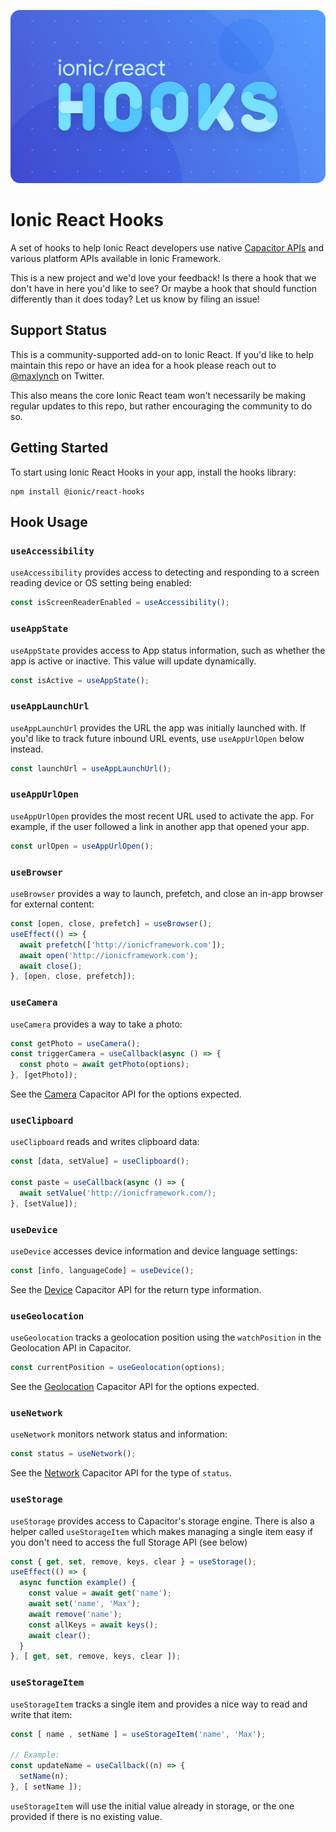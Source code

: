 ![Ionic React Hooks](./ionic-react-hooks.png)

# Ionic React Hooks

A set of hooks to help Ionic React developers use native [Capacitor APIs](http://capacitor.ionicframework.com/) and various platform APIs available in Ionic Framework.

This is a new project and we'd love your feedback! Is there a hook that we don't have in here you'd like to see? Or maybe a hook that should function differently than it does today? Let us know by filing an issue!

## Support Status

This is a community-supported add-on to Ionic React. If you'd like to help maintain this repo or have an idea for a hook please reach out to [@maxlynch](http://twitter.com/maxlynch) on Twitter.

This also means the core Ionic React team won't necessarily be making regular updates to this repo, but rather encouraging the community to do so.

## Getting Started

To start using Ionic React Hooks in your app, install the hooks library:

```
npm install @ionic/react-hooks
```

## Hook Usage

### `useAccessibility`

`useAccessibility` provides access to detecting and responding to a screen reading device or OS setting being enabled:

```jsx
const isScreenReaderEnabled = useAccessibility();
```

### `useAppState`

`useAppState` provides access to App status information, such as whether the app is active or inactive. This value will update
dynamically.

```jsx
const isActive = useAppState();
```

### `useAppLaunchUrl`

`useAppLaunchUrl` provides the URL the app was initially launched with. If you'd like to track future inbound URL events, use `useAppUrlOpen` below instead.

```jsx
const launchUrl = useAppLaunchUrl();
```

### `useAppUrlOpen`

`useAppUrlOpen` provides the most recent URL used to activate the app. For example, if the user followed a link in another app that opened your app.

```jsx
const urlOpen = useAppUrlOpen();
```

### `useBrowser`

`useBrowser` provides a way to launch, prefetch, and close an in-app browser for external content:

```jsx
const [open, close, prefetch] = useBrowser();
useEffect(() => {
  await prefetch(['http://ionicframework.com']);
  await open('http://ionicframework.com');
  await close();
}, [open, close, prefetch]);
```

### `useCamera`

`useCamera` provides a way to take a photo:

```jsx
const getPhoto = useCamera();
const triggerCamera = useCallback(async () => {
  const photo = await getPhoto(options);
}, [getPhoto]);
```

See the [Camera](https://capacitor.ionicframework.com/docs/apis/camera) Capacitor API for the options expected.

### `useClipboard`

`useClipboard` reads and writes clipboard data:

```jsx
const [data, setValue] = useClipboard();

const paste = useCallback(async () => {
  await setValue('http://ionicframework.com/);
}, [setValue]);
```

### `useDevice`

`useDevice` accesses device information and device language settings:

```jsx
const [info, languageCode] = useDevice();
```

See the [Device](https://capacitor.ionicframework.com/docs/apis/device) Capacitor API for the return type information.

### `useGeolocation`

`useGeolocation` tracks a geolocation position using the `watchPosition` in the Geolocation API in Capacitor.

```jsx
const currentPosition = useGeolocation(options);
```

See the [Geolocation](https://capacitor.ionicframework.com/docs/apis/geolocation) Capacitor API for the options expected.

### `useNetwork`

`useNetwork` monitors network status and information:

```jsx
const status = useNetwork();
```

See the [Network](https://capacitor.ionicframework.com/docs/apis/network) Capacitor API for the type of `status`.

### `useStorage`

`useStorage` provides access to Capacitor's storage engine. There is also a helper called `useStorageItem` which makes managing a single item easy if you don't need to access the full Storage API (see below)

```jsx
const { get, set, remove, keys, clear } = useStorage();
useEffect(() => {
  async function example() {
    const value = await get('name');
    await set('name', 'Max');
    await remove('name');
    const allKeys = await keys();
    await clear();
  }
}, [ get, set, remove, keys, clear ]);
```

### `useStorageItem`

`useStorageItem` tracks a single item and provides a nice way to read and write that item:

```jsx
const [ name , setName ] = useStorageItem('name', 'Max');

// Example:
const updateName = useCallback((n) => {
  setName(n);
}, [ setName ]);
```

`useStorageItem` will use the initial value already in storage, or the one provided if there is no existing value.

